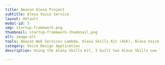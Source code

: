 ```yaml
---
title: Amazon Alexa Project
subtitle: Alexa Voice Service 
layout: default
modal-id: 5
img: startup-framework.png
thumbnail: startup-framework-thumbnail.png
alt: image-alt
tools: Amazon Web Services Lambda, Alexa Skills Kit (ASK), Alexa Voice Service (AVS), NodeJS, JavaScript, Voice Design
category: Voice Design Application
description: Using the Alexa Skills Kit, I built two Alexa Skills now live and available for download on the Alexa Platform. The first skill was a Healthy Food Fact Skill where the user can ask Alexa to give them a random fact about Healthy Food. The second skill was the Seahawks Fan Trivia Skill where Alexa asks the user a question about the Seahawks and the user can answer. It's a fun, short trivia game perfect for fans who want to know more about the Seahawks! <br /><br /> I am in the process of designing and developing more Alexa skills that can utilize API to retrieve bigger database and create a better user experience.

---
```


